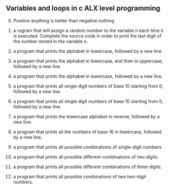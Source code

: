 ## Variables and loops in c ALX level programming

0. Positive anything is better than negative nothing

1. a rogram that will assign a random number to the variable n each time it is executed. Complete the source code in order to print the last digit of the number stored in the variable n.

2. a program that prints the alphabet in lowercase, followed by a new line.

3. a program that prints the alphabet in lowercase, and then in uppercase, followed by a new line.

4. a program that prints the alphabet in lowercase, followed by a new line.

5. a program that prints all single digit numbers of base 10 starting from 0, followed by a new line.

6. a program that prints all single digit numbers of base 10 starting from 0, followed by a new line.

7. a program that prints the lowercase alphabet in reverse, followed by a new line.

8. a program that prints all the numbers of base 16 in lowercase, followed by a new line.

9. a program that prints all possible combinations of single-digit numbers.

10. a program that prints all possible different combinations of two digits.

11. a program that prints all possible different combinations of three digits.

12. a program that prints all possible combinations of two two-digit numbers.

